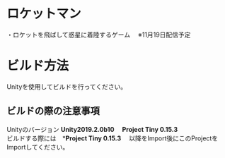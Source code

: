 # ロケットマン
・ロケットを飛ばして惑星に着陸するゲーム
　※11月19日配信予定
# ビルド方法  
Unityを使用してビルドを行ってください。  

## ビルドの際の注意事項  
Unityのバージョン **Unity2019.2.0b10**　
**Project Tiny 0.15.3**  
ビルドする際には　***Project Tiny 0.15.3**  　以降をImport後にこのProjectをImportしてください。
